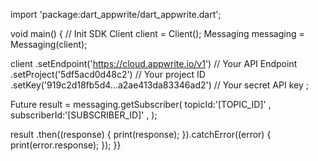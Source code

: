 import 'package:dart_appwrite/dart_appwrite.dart';

void main() { // Init SDK
  Client client = Client();
  Messaging messaging = Messaging(client);

  client
    .setEndpoint('https://cloud.appwrite.io/v1') // Your API Endpoint
    .setProject('5df5acd0d48c2') // Your project ID
    .setKey('919c2d18fb5d4...a2ae413da83346ad2') // Your secret API key
  ;

  Future result = messaging.getSubscriber(
    topicId:'[TOPIC_ID]' ,
    subscriberId:'[SUBSCRIBER_ID]' ,
  );

  result
    .then((response) {
      print(response);
    }).catchError((error) {
      print(error.response);
  });
}}
